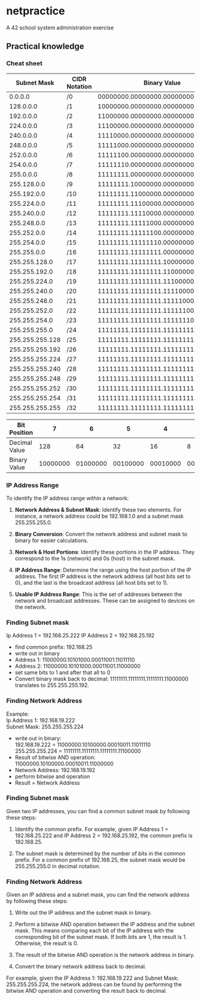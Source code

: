 # netpractice

A 42 school system administration exercise

## Practical knowledge

### Cheat sheet

| Subnet Mask   | CIDR Notation | Binary Value          |
|---------------|---------------|-----------------------|
| 0.0.0.0       | /0            | 00000000.00000000.00000000.00000000 |
| 128.0.0.0     | /1            | 10000000.00000000.00000000.00000000 |
| 192.0.0.0     | /2            | 11000000.00000000.00000000.00000000 |
| 224.0.0.0     | /3            | 11100000.00000000.00000000.00000000 |
| 240.0.0.0     | /4            | 11110000.00000000.00000000.00000000 |
| 248.0.0.0     | /5            | 11111000.00000000.00000000.00000000 |
| 252.0.0.0     | /6            | 11111100.00000000.00000000.00000000 |
| 254.0.0.0     | /7            | 11111110.00000000.00000000.00000000 |
| 255.0.0.0     | /8            | 11111111.00000000.00000000.00000000 |
| 255.128.0.0   | /9            | 11111111.10000000.00000000.00000000 |
| 255.192.0.0   | /10           | 11111111.11000000.00000000.00000000 |
| 255.224.0.0   | /11           | 11111111.11100000.00000000.00000000 |
| 255.240.0.0   | /12           | 11111111.11110000.00000000.00000000 |
| 255.248.0.0   | /13           | 11111111.11111000.00000000.00000000 |
| 255.252.0.0   | /14           | 11111111.11111100.00000000.00000000 |
| 255.254.0.0   | /15           | 11111111.11111110.00000000.00000000 |
| 255.255.0.0   | /16           | 11111111.11111111.00000000.00000000 |
| 255.255.128.0 | /17           | 11111111.11111111.10000000.00000000 |
| 255.255.192.0 | /18           | 11111111.11111111.11000000.00000000 |
| 255.255.224.0 | /19           | 11111111.11111111.11100000.00000000 |
| 255.255.240.0 | /20           | 11111111.11111111.11110000.00000000 |
| 255.255.248.0 | /21           | 11111111.11111111.11111000.00000000 |
| 255.255.252.0 | /22           | 11111111.11111111.11111100.00000000 |
| 255.255.254.0 | /23           | 11111111.11111111.11111110.00000000 |
| 255.255.255.0 | /24           | 11111111.11111111.11111111.00000000 |
| 255.255.255.128 | /25         | 11111111.11111111.11111111.10000000 |
| 255.255.255.192 | /26         | 11111111.11111111.11111111.11000000 |
| 255.255.255.224 | /27         | 11111111.11111111.11111111.11100000 |
| 255.255.255.240 | /28         | 11111111.11111111.11111111.11110000 |
| 255.255.255.248 | /29         | 11111111.11111111.11111111.11111000 |
| 255.255.255.252 | /30         | 11111111.11111111.11111111.11111100 |
| 255.255.255.254 | /31         | 11111111.11111111.11111111.11111110 |
| 255.255.255.255 | /32         | 11111111.11111111.11111111.11111111 |

| Bit Position | 7 | 6 | 5 | 4 | 3 | 2 | 1 | 0 |
|--------------|---|---|---|---|---|---|---|---|
| Decimal Value| 128 | 64 | 32 | 16 | 8 | 4 | 2 | 1 |
| Binary Value | 10000000 | 01000000 | 00100000 | 00010000 | 00001000 | 00000100 | 00000010 | 00000001 |

### IP Address Range

To identify the IP address range within a network:

1. **Network Address & Subnet Mask**: Identify these two elements. For instance, a network address could be 192.168.1.0 and a subnet mask 255.255.255.0.

2. **Binary Conversion**: Convert the network address and subnet mask to binary for easier calculations.

3. **Network & Host Portions**: Identify these portions in the IP address. They correspond to the 1s (network) and 0s (host) in the subnet mask.

4. **IP Address Range**: Determine the range using the host portion of the IP address. The first IP address is the network address (all host bits set to 0), and the last is the broadcast address (all host bits set to 1).

5. **Usable IP Address Range**: This is the set of addresses between the network and broadcast addresses. These can be assigned to devices on the network.

### Finding Subnet mask

Ip Address 1 = 192.168.25.222 IP Address 2 = 192.168.25.192  

- find common prefix: 192.168.25
- write out in binary
- Address 1: 11000000.10101000.00011001.11011110  
- Address 2: 11000000.10101000.00011001.11000000
- set same bits to 1 and after that all to 0
- Convert binary mask back to decimal: 11111111.11111111.11111111.11000000 translates to 255.255.255.192.

### Finding Network Address

Example:  
Ip Address 1: 192.168.19.222  
Subnet Mask: 255.255.255.224

- write out in binary:  
192.168.19.222 = 11000000.10100000.00010011.11011110  
255.255.255.224 = 11111111.11111111.11111111.11100000  
- Result of bitwise AND operation: 11000000.10100000.00010011.11000000
- Network Address: 192.168.19.192
- perform bitwise and operation
- Result = Network Address



### Finding Subnet mask

Given two IP addresses, you can find a common subnet mask by following these steps:

1. Identify the common prefix. For example, given IP Address 1 = 192.168.25.222 and IP Address 2 = 192.168.25.192, the common prefix is 192.168.25.

2. The subnet mask is determined by the number of bits in the common prefix. For a common prefix of 192.168.25, the subnet mask would be 255.255.255.0 in decimal notation.

### Finding Network Address

Given an IP address and a subnet mask, you can find the network address by following these steps:

1. Write out the IP address and the subnet mask in binary.

2. Perform a bitwise AND operation between the IP address and the subnet mask. This means comparing each bit of the IP address with the corresponding bit of the subnet mask. If both bits are 1, the result is 1. Otherwise, the result is 0.

3. The result of the bitwise AND operation is the network address in binary.

4. Convert the binary network address back to decimal.

For example, given the IP Address 1: 192.168.19.222 and Subnet Mask: 255.255.255.224, the network address can be found by performing the bitwise AND operation and converting the result back to decimal.

